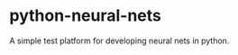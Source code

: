 python-neural-nets
==================

A simple test platform for developing neural nets in python.
